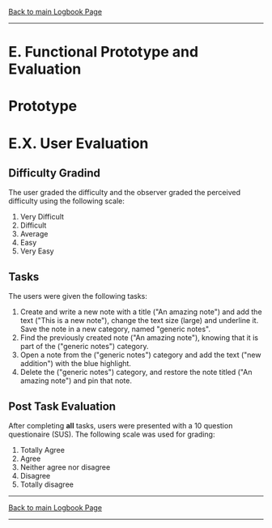 [Back to main Logbook Page](../hci_logbook.md)

---

# E. Functional Prototype and Evaluation

# Prototype

# E.X. User Evaluation

## Difficulty Gradind

The user graded the difficulty and the observer graded the perceived difficulty
using the following scale:

1. Very Difficult
2. Difficult
3. Average
4. Easy
5. Very Easy

## Tasks

The users were given the following tasks:

1. Create and write a new note with a title ("An amazing note") and add the text
   ("This is a new note"), change the text size (large) and underline it. Save
   the note in a new category, named "generic notes".
2. Find the previously created note ("An amazing note"), knowing that it is part
   of the ("generic notes") category.
3. Open a note from the ("generic notes") category and add the text ("new
   addition") with the blue highlight.
4. Delete the ("generic notes") category, and restore the note titled ("An
   amazing note") and pin that note.

## Post Task Evaluation

After completing **all** tasks, users were presented with a 10 question
questionaire (SUS). The following scale was used for grading:

1. Totally Agree
2. Agree
3. Neither agree nor disagree
4. Disagree
5. Totally disagree

---
[Back to main Logbook Page](../hci_logbook.md)

---
